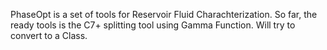 PhaseOpt is a set of tools for Reservoir Fluid Charachterization.
So far, the ready tools is the C7+ splitting tool using Gamma Function. Will try to convert to a Class.
